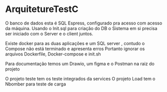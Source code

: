 # ArquitetureTestC

O banco de dados esta é SQL Espress, configurado pra acesso com acesso da máquina. Usando o Init.sql para criação do DB 
o Sistema em si precisa ser iniciado com o Server e o client juntos. 

Existe docker para as duas aplicações e um SQL server , contudo o Compose não está terminado e apresenta erros 
Portanto ignorar os arquivos Dockerfile, Docker-compose e init.sh

Para documentação temos um Drawio, um figma e o Postman na raiz do projeto 

O projeto teste tem os teste integrados da services
O projeto Load tem o Nbomber para teste de carga 

